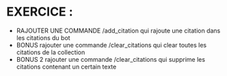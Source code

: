 # EXERCICE : 

- RAJOUTER UNE COMMANDE /add_citation <lacitation> qui rajoute une citation dans les citations du bot
- BONUS rajouter une commande /clear_citations qui clear toutes les citations de la collection
- BONUS 2 rajouter une commande /clear_citations <recherche> qui supprime les citations contenant un certain texte
